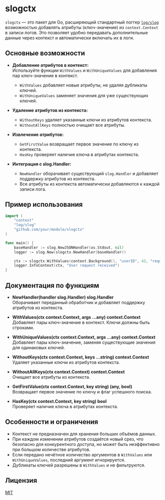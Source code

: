 # slogctx

`slogctx` — это пакет для Go, расширяющий стандартный логгер [`log/slog`](https://pkg.go.dev/log/slog) возможностью добавлять атрибуты (ключ-значение) из `context.Context` в записи логов. Это позволяет удобно передавать дополнительные данные через контекст и автоматически включать их в логи.

## Основные возможности

- **Добавление атрибутов в контекст:**  
  Используйте функции `WithValues` и `WithUniqueValues` для добавления пар ключ-значение в контекст.
    - `WithValues` добавляет новые атрибуты, не удаляя дубликаты ключей.
    - `WithUniqueValues` заменяет значения для уже существующих ключей.

- **Удаление атрибутов из контекста:**
    - `WithoutKeys` удаляет указанные ключи из атрибутов контекста.
    - `WithoutAllKeys` полностью очищает все атрибуты.

- **Извлечение атрибутов:**
    - `GetFirstValue` возвращает первое значение по ключу из контекста.
    - `HasKey` проверяет наличие ключа в атрибутах контекста.

- **Интеграция с slog.Handler:**
    - `NewHandler` оборачивает существующий `slog.Handler` и добавляет поддержку атрибутов из контекста.
    - Все атрибуты из контекста автоматически добавляются к каждой записи лога.

## Пример использования

```go
import (
    "context"
    "log/slog"
    "github.com/your/module/slogctx"
)

func main() {
    baseHandler := slog.NewJSONHandler(os.Stdout, nil)
    logger := slog.New(slogctx.NewHandler(baseHandler))

    ctx := slogctx.WithValues(context.Background(), "userID", 42, "requestID", "abc123")
    logger.InfoContext(ctx, "User request received")
}
```

## Документация по функциям

- **NewHandler(handler slog.Handler) slog.Handler**  
  Оборачивает переданный обработчик и добавляет поддержку атрибутов из контекста.

- **WithValues(ctx context.Context, args ...any) context.Context**  
  Добавляет пары ключ-значение в контекст. Ключи должны быть строками.

- **WithUniqueValues(ctx context.Context, args ...any) context.Context**  
  Добавляет пары ключ-значение, заменяя существующие значения для одинаковых ключей.

- **WithoutKeys(ctx context.Context, keys ...string) context.Context**  
  Удаляет указанные ключи из атрибутов контекста.

- **WithoutAllKeys(ctx context.Context) context.Context**  
  Очищает все атрибуты из контекста.

- **GetFirstValue(ctx context.Context, key string) (any, bool)**  
  Возвращает первое значение по ключу и флаг успешного поиска.

- **HasKey(ctx context.Context, key string) bool**  
  Проверяет наличие ключа в атрибутах контекста.

## Особенности и ограничения

- Контекст не предназначен для хранения больших объёмов данных.
- При каждом изменении атрибутов создаётся новый срез, что безопасно для конкурентного доступа, но может быть неэффективно при большом количестве атрибутов.
- Если передано нечётное количество аргументов в `WithValues` или `WithUniqueValues`, последний аргумент игнорируется.
- Дубликаты ключей разрешены в `WithValues` и не фильтруются.

## Лицензия

[MIT](../LICENSE)